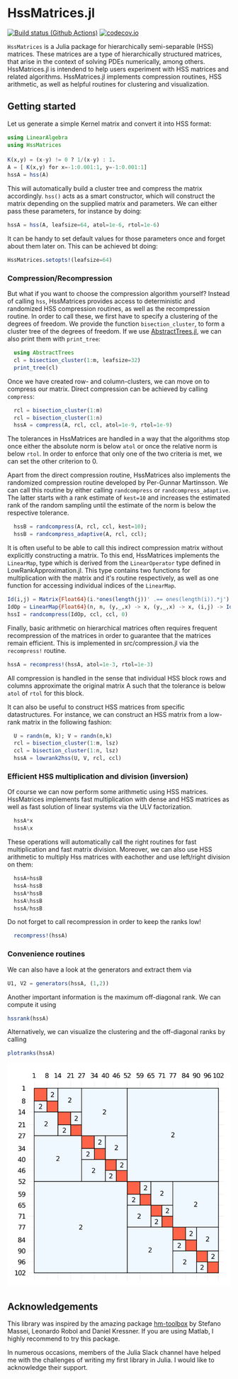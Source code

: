 # HssMatrices.jl

[![Build status (Github Actions)](https://github.com/bonevbs/HssMatrices.jl/workflows/CI/badge.svg)](https://github.com/bonevbs/HssMatrices.jl/actions)
[![codecov.io](http://codecov.io/github/bonevbs/HssMatrices.jl/coverage.svg?branch=main)](http://codecov.io/github/bonevbs/HssMatrices.jl?branch=main)

`HssMatrices` is a Julia package for hierarchically semi-separable (HSS) matrices. These matrices are a type of hierarchically structured matrices, that arise in the context of solving PDEs numerically, among others. HssMatrices.jl is intendend to help users experiment with HSS matrices and related algorithms. HssMatrices.jl implements compression routines, HSS arithmetic, as well as helpful routines for clustering and visualization.

## Getting started

Let us generate a simple Kernel matrix and convert it into HSS format:
```Julia
using LinearAlgebra
using HssMatrices

K(x,y) = (x-y) != 0 ? 1/(x-y) : 1.
A = [ K(x,y) for x=-1:0.001:1, y=-1:0.001:1]
hssA = hss(A)
```
This will automatically build a cluster tree and compress the matrix accordingly. `hss()` acts as a smart constructor, which will construct the matrix depending on the supplied matrix and parameters. We can either pass these parameters, for instance by doing:
```Julia
hssA = hss(A, leafsize=64, atol=1e-6, rtol=1e-6)
```
It can be handy to set default values for those parameters once and forget about them later on. This can be achieved bt doing:
```Julia
HssMatrices.setopts!(leafsize=64)
```

### Compression/Recompression
But what if you want to choose the compression algorithm yourself? Instead of calling `hss`, HssMatrices provides access to deterministic and randomized HSS compression routines, as well as the recompression routine. In order to call these, we first have to specify a clustering of the degrees of freedom. We provide the function `bisection_cluster`, to form a cluster tree of the degrees of freedom. If we use [AbstractTrees.jl](https://github.com/JuliaCollections/AbstractTrees.jl), we can also print them with `print_tree`:
```Julia
  using AbstractTrees
  cl = bisection_cluster(1:m, leafsize=32)
  print_tree(cl)
```
Once we have created row- and column-clusters, we can move on to compress our matrix. Direct compression can be achieved by calling `compress`:
```Julia
  rcl = bisection_cluster(1:m)
  rcl = bisection_cluster(1:n)
  hssA = compress(A, rcl, ccl, atol=1e-9, rtol=1e-9)
```
The tolerances in HssMatrices are handled in a way that the algorithms stop once either the absolute norm is below `atol` or once the relative norm is below `rtol`. In order to enforce that only one of the two criteria is met, we can set the other criterion to 0.

Apart from the direct compression routine, HssMatrices also implements the randomized compression routine developed by Per-Gunnar Martinsson. We can call this routine by either calling `randcompress` or `randcompress_adaptive`. The latter starts with a rank estimate of `kest=10` and increases the estimated rank of the random sampling until the estimate of the norm is below the respective tolerance.
```Julia
  hssB = randcompress(A, rcl, ccl, kest=10);
  hssB = randcompress_adaptive(A, rcl, ccl);
```
It is often useful to be able to call this indirect compression matrix without explicitly constructing a matrix. To this end, HssMatrices implements the `LinearMap`, type which is derived from the `LinearOperator` type defined in LowRankApproximation.jl. This type contains two functions for multiplication with the matrix and it's routine respectively, as well as one function for accessing individual indices of the `LinearMap`.
```Julia
Id(i,j) = Matrix{Float64}(i.*ones(length(j))' .== ones(length(i)).*j')
IdOp = LinearMap{Float64}(n, n, (y,_,x) -> x, (y,_,x) -> x, (i,j) -> Id(i,j), nothing)
hssI = randcompress(IdOp, ccl, ccl, 0)
```


Finally, basic arithmetic on hierarchical matrices often requires frequent recompression of the matrices in order to guarantee that the matrices remain efficient. This is implemented in src/compression.jl via the `recompress!` routine. 
```Julia
hssA = recompress!(hssA, atol=1e-3, rtol=1e-3)
```
All compression is handled in the sense that individual HSS block rows and columns approximate the original matrix A such that the tolerance is below `atol` of `rtol` for this block.

It can also be useful to construct HSS matrices from specific datastructures. For instance, we can construct an HSS matrix from a low-rank matrix in the following fashion:
```Julia
  U = randn(m, k); V = randn(n,k)
  rcl = bisection_cluster(1:m, lsz)
  ccl = bisection_cluster(1:n, lsz)
  hssA = lowrank2hss(U, V, rcl, ccl)
```

### Efficient HSS multiplication and division (inversion)
Of course we can now perform some arithmetic using HSS matrices. HssMatrices implements fast multiplication with dense and HSS matrices as well as fast solution of linear systems via the ULV factorization.
```Julia
  hssA*x
  hssA\x
```
These operations will automatically call the right routines for fast multiplication and fast matrix division. Moreover, we can also use HSS arithmetic to multiply Hss matrices with eachother and use left/right division on them:
```Julia
  hssA+hssB
  hssA-hssB
  hssA*hssB
  hssA\hssB
  hssA/hssB
```
Do not forget to call recompression in order to keep the ranks low!
```Julia
  recompress!(hssA)
```
### Convenience routines
We can also have a look at the generators and extract them via
```Julia
U1, V2 = generators(hssA, (1,2))
```
Another important information is the maximum off-diagonal rank. We can compute it using
```Julia
hssrank(hssA)
```
Alternatively, we can visualize the clustering and the off-diagonal ranks by calling
```Julia
plotranks(hssA)
```
![Plotranks](./img/plotranks.svg)

## Acknowledgements
This library was inspired by the amazing package [hm-toolbox](https://github.com/numpi/hm-toolbox) by Stefano Massei, Leonardo Robol and Daniel Kressner. If you are using Matlab, I highly recommend to try this package.

In numerous occasions, members of the Julia Slack channel have helped me with the challenges of writing my first library in Julia. I would like to acknowledge their support.
